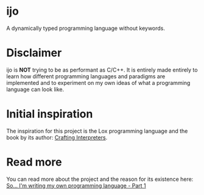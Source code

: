 # ijo
A dynamically typed programming language without keywords.

# Disclaimer
ijo is **NOT** trying to be as performant as C/C++. It is entirely made entirely to learn how different programming languages and paradigms are implemented and to experiment on my own ideas of what a programming language can look like.

# Initial inspiration
The inspiration for this project is the Lox programming language and the book by its author: [Crafting Interpreters](https://craftinginterpreters.com).

# Read more
You can read more about the project and the reason for its existence here: [So... I'm writing my own programming language - Part 1](https://jracaud.com/articles/ijo/so_im_writing_my_own_programming_language_part_1/)
